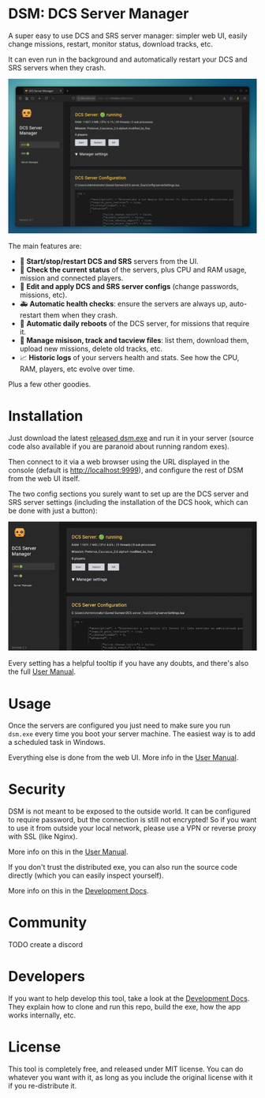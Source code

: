 # DSM: DCS Server Manager

A super easy to use DCS and SRS server manager: simpler web UI, easily change missions, restart, 
monitor status, download tracks, etc.

It can even run in the background and automatically restart your DCS and SRS servers when 
they crash.

![](docs/screenshot1.png)

The main features are:

- 🚦 **Start/stop/restart DCS and SRS** servers from the UI.
- 🔎 **Check the current status** of the servers, plus CPU and RAM usage, mission and connected players.
- 📃 **Edit and apply DCS and SRS server configs** (change passwords, missions, etc).
- 🚑 **Automatic health checks**: ensure the servers are always up, auto-restart them when they 
  crash.
- 🔁 **Automatic daily reboots** of the DCS server, for missions that require it.
- 📁 **Manage misison, track and tacview files**: list them, download them, upload new 
  missions, delete old tracks, etc.
- 📈 **Historic logs** of your servers health and stats. See how the CPU, RAM, players, etc evolve 
  over time.

Plus a few other goodies.

# Installation

Just download the latest [released dsm.exe](https://github.com/fisadev/dcs_server_manager/releases)
and run it in your server (source code also available if you are paranoid about running random exes).

Then connect to it via a web browser using the URL displayed in the console (default is 
[http://localhost:9999](http://localhost:9999)), and configure the rest of DSM from the web UI 
itself.

The two config sections you surely want to set up are the DCS server and SRS server settings
(including the installation of the DCS hook, which can be done with just a button):

![](docs/initial_settings.gif)

Every setting has a helpful tooltip if you have any doubts, and there's also the full
[User Manual](https://github.com/fisadev/dcs_server_manager/blob/main/docs/user_manual.md).

# Usage

Once the servers are configured you just need to make sure you run `dsm.exe` every time you boot 
your server machine. The easiest way is to add a scheduled task in Windows.

Everything else is done from the web UI. More info in the 
[User Manual](https://github.com/fisadev/dcs_server_manager/blob/main/docs/user_manual.md).

# Security

DSM is not meant to be exposed to the outside world.
It can be configured to require password, but the connection is still not encrypted!
So if you want to use it from outside your local network, please use a VPN or reverse proxy with 
SSL (like Nginx).

More info on this in the [User Manual](https://github.com/fisadev/dcs_server_manager/blob/main/docs/user_manual.md).

If you don't trust the distributed exe, you can also run the source code directly (which you can 
easily inspect yourself).

More info on this in the [Development Docs](https://github.com/fisadev/dcs_server_manager/blob/main/docs/development.md).

# Community

TODO create a discord

# Developers

If you want to help develop this tool, take a look at the 
[Development Docs](https://github.com/fisadev/dcs_server_manager/blob/main/docs/development.md).
They explain how to clone and run this repo, build the exe, how the app works internally, etc.

# License

This tool is completely free, and released under MIT license. You can do whatever you want with it, 
as long as you include the original license with it if you re-distribute it.
